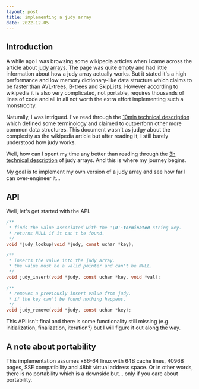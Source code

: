 ```yaml
---
layout: post
title: implementing a judy array
date: 2022-12-05
---
```


## Introduction

A while ago I was browsing some wikipedia articles when I came across the article about [judy arrays](https://en.wikipedia.org/wiki/Judy_array).
The page was quite empty and had little information about how a judy array actually works. 
But it stated it's a high performance and low memory dictionary-like data structure which claims to be faster than AVL-trees, B-trees and SkipLists.
However according to wikipedia it is also very complicated, not portable, requires thousands of lines of code and all in all not worth the extra effort
implementing such a monstrocity.

Naturally, I was intrigued. I've read through the [10min technical description](https://judy.sourceforge.net/doc/10minutes.htm) 
which defined some terminology and claimed to outperform other more common data structures. 
This document wasn't as judgy about the complexity as the wikipedia article but after reading it, I still barely understood how judy works.

Well, how can I spent my time any better than reading through the [3h technical description](https://judy.sourceforge.net/doc/shop_interm.pdf) of judy arrays.
And this is where my journey begins.

My goal is to implement my own version of a judy array and see how far I can over-engineer it...

## API

Well, let's get started with the API.

```C
/**
 * finds the value associated with the '\0'-terminated string key.
 * returns NULL if it can't be found.
 */
void *judy_lookup(void *judy, const uchar *key);

/**
 * inserts the value into the judy array. 
 * the value must be a valid pointer and can't be NULL.
 */
void judy_insert(void *judy, const uchar *key, void *val);

/**
 * removes a previously insert value from judy.
 * if the key can't be found nothing happens.
 */
void judy_remove(void *judy, const uchar *key);
```

This API isn't final and there is some functionality still missing (e.g. initialization, finalization, iteration?) but I will figure it out along the way.

## A note about portability

This implementation assumes x86-64 linux with 64B cache lines, 4096B pages, SSE compatibility and 48bit virtual address space.
Or in other words, there is no portability which is a downside but... only if you care about portability.

